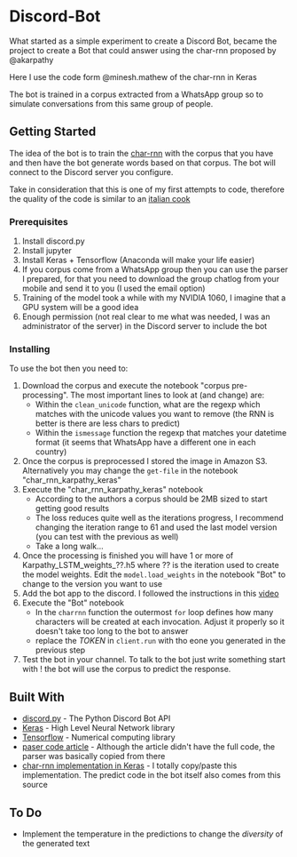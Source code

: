 # Discord-Bot

What started as a simple experiment to create a Discord Bot, became the project to create a Bot that could answer using the char-rnn proposed by @akarpathy

Here I use the code form @minesh.mathew of the char-rnn in Keras

The bot is trained in a corpus extracted from a WhatsApp group so to simulate conversations from this same group of people.

## Getting Started

The idea of the bot is to train the [char-rnn](https://github.com/karpathy/char-rnn) with the corpus that you have and then have the bot generate words based on that corpus. The bot will connect to the Discord server you configure.

Take in consideration that this is one of my first attempts to code, therefore the quality of the code is similar to an [italian cook](https://en.wikipedia.org/wiki/Spaghetti_code)

### Prerequisites

1. Install discord.py
1. Install jupyter
1. Install Keras + Tensorflow (Anaconda will make your life easier)
1. If you corpus come from a WhatsApp group then you can use the parser I prepared, for that you need to download the group chatlog from your mobile and send it to you (I used the email option)
1. Training of the model took a while with my NVIDIA 1060, I imagine that a GPU system will be a good idea
1. Enough permission (not real clear to me what was needed, I was an administrator of the server) in the Discord server to include the bot

### Installing

To use the bot then you need to:

1. Download the corpus and execute the notebook "corpus pre-processing". The most important lines to look at (and change) are:
   * Within the `clean_unicode` function, what are the regexp which matches with the unicode values you want to remove (the RNN is better is there are less chars to predict)
   * Within the `ismessage` function the regexp that matches your datetime format (it seems that WhatsApp have a different one in each country)
1. Once the corpus is preprocessed I stored the image in Amazon S3. Alternatively you may change the `get-file` in the notebook "char_rnn_karpathy_keras"
1. Execute the "char_rnn_karpathy_keras" notebook
   * According to the authors a corpus should be 2MB sized to start getting good results
   * The loss reduces quite well as the iterations progress, I recommend changing the iteration range to 61 and used the last model version (you can test with the previous as well)
   * Take a long walk...
1. Once the processing is finished you will have 1 or more of Karpathy_LSTM_weights_??.h5 where ?? is the iteration used to create the model weights. Edit the `model.load_weights` in the notebook "Bot" to change to the version you want to use
1. Add the bot app to the discord. I followed the instructions in this [video](https://www.youtube.com/watch?v=u6tBvQSXJ7I)
1. Execute the "Bot" notebook
   * In the `charrnn` function the outermost `for` loop defines how many characters will be created at each invocation. Adjust it properly so it doesn't take too long to the bot to answer
   * replace the _TOKEN_ in `client.run` with tho eone you generated in the previous step
1. Test the bot in your channel. To talk to the bot just write something start with ! the bot will use the corpus to predict the response.

## Built With

* [discord.py](https://github.com/Rapptz/discord.py) - The Python Discord Bot API
* [Keras](https://keras.io/) - High Level Neural Network library
* [Tensorflow](https://www.tensorflow.org/) - Numerical computing library
* [paser code article](https://dscience.co.uk/whatsapp-ening-text-analytics-with-a-whatsapp-message-log/) - Although the article didn't have the full code, the parser was basically copied from there
* [char-rnn implementation in Keras](https://github.com/mineshmathew/char_rnn_karpathy_keras) - I totally copy/paste this implementation. The predict code in the bot itself also comes from this source


## To Do

* Implement the temperature in the predictions to change the _diversity_ of the generated text
